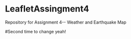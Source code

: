 # LeafletAssingment4
Repository for Assignment 4-- Weather and Earthquake Map

#Second time to change yeah!